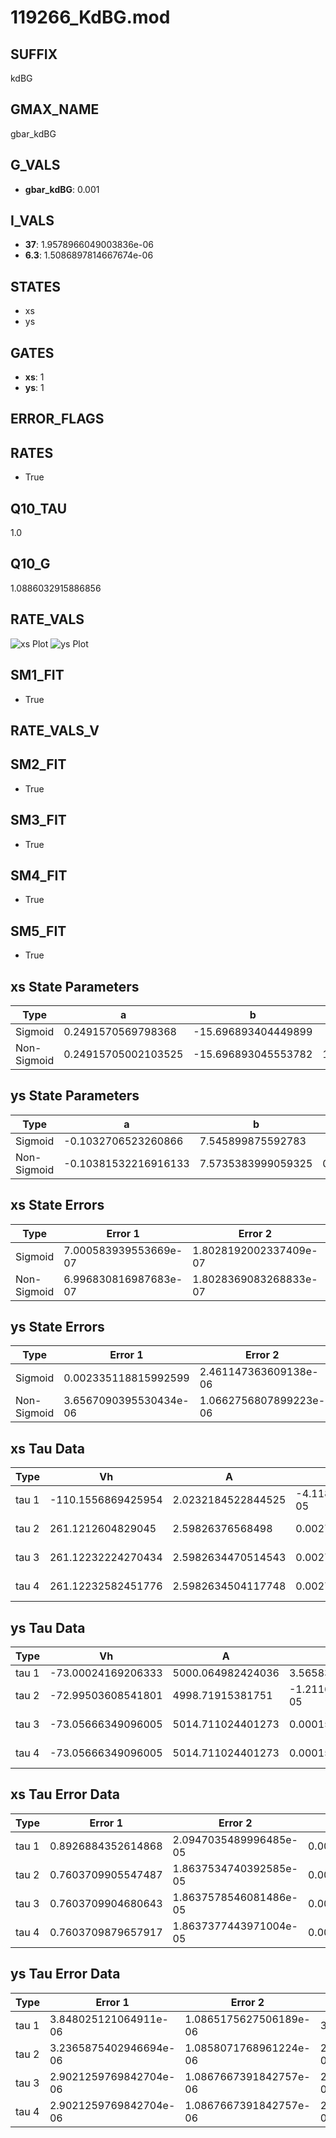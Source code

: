 # 119266_KdBG.mod

## SUFFIX

kdBG

## GMAX_NAME

gbar_kdBG

## G_VALS

- **gbar_kdBG**: 0.001

## I_VALS

- **37**: 1.9578966049003836e-06
- **6.3**: 1.5086897814667674e-06

## STATES

- xs
- ys

## GATES

- **xs**: 1
- **ys**: 1

## ERROR_FLAGS


## RATES

- True

## Q10_TAU

1.0

## Q10_G

1.0886032915886856

## RATE_VALS

![xs Plot](/Users/pbozelos/Dropbox/icg-Chai-Panos/supermodels/output_markdown_files/K/119266_KdBG.mod/images/xs.png)
![ys Plot](/Users/pbozelos/Dropbox/icg-Chai-Panos/supermodels/output_markdown_files/K/119266_KdBG.mod/images/ys.png)

## SM1_FIT

- True

## RATE_VALS_V

## SM2_FIT

- True

## SM3_FIT

- True

## SM4_FIT

- True

## SM5_FIT

- True

## xs State Parameters

| Type | a | b | c | d |
| --- | --- | --- | --- | --- |
| Sigmoid | 0.2491570569798368 | -15.696893404449899 |
| Non-Sigmoid | 0.24915705002103525 | -15.696893045553782 | 1.00000001419692 | -2.0505576859309693e-08 |

## ys State Parameters

| Type | a | b | c | d |
| --- | --- | --- | --- | --- |
| Sigmoid | -0.1032706523260866 | 7.545899875592783 |
| Non-Sigmoid | -0.10381532216916133 | 7.5735383999059325 | 0.9950390507896931 | -6.882829906150352e-08 |

## xs State Errors

| Type | Error 1 | Error 2 | Error 3 |
| --- | --- | --- | --- |
| Sigmoid | 7.000583939553669e-07 | 1.8028192002337409e-07 | 2.797631266502745e-07 |
| Non-Sigmoid | 6.996830816987683e-07 | 1.8028369083268833e-07 | 2.796131412615086e-07 |

## ys State Errors

| Type | Error 1 | Error 2 | Error 3 |
| --- | --- | --- | --- |
| Sigmoid | 0.002335118815992599 | 2.461147363609138e-06 | 0.0020172819574178443 |
| Non-Sigmoid | 3.6567090395530434e-06 | 1.0662756807899223e-06 | 3.1589883643164776e-06 |

## xs Tau Data

| Type | Vh | A | b1 | b2 | c1 | c2 | d1 | d2 | e1 | e2 |
| --- | --- | --- | --- | --- | --- | --- | --- | --- | --- | --- |
| tau 1 | -110.1556869425954 | 2.0232184522844525 | -4.1182653281773105e-05 | 4.110436355456451e-05 |
| tau 2 | 261.1212604829045 | 2.59826376568498 | 0.0027746776401523696 | 1.6194174888481238e-05 | -0.0030213179084564116 | -2.1579507975295083e-06 |
| tau 3 | 261.12232224270434 | 2.5982634470514543 | 0.002774676864278266 | 1.619416384451815e-05 | 7.29608258447701e-14 | -0.00302132005110973 | -2.1579409573964414e-06 | 8.467026730050765e-14 |
| tau 4 | 261.12232582451776 | 2.5982634504117748 | 0.002774676839953801 | 1.6194163909045578e-05 | 8.060292403449645e-14 | 1.4249144267513347e-16 | -0.0030213200480865587 | -2.15794096246303e-06 | 8.51801762581032e-14 | -1.9683754287361383e-17 |

## ys Tau Data

| Type | Vh | A | b1 | b2 | c1 | c2 | d1 | d2 | e1 | e2 |
| --- | --- | --- | --- | --- | --- | --- | --- | --- | --- | --- |
| tau 1 | -73.00024169206333 | 5000.064982424036 | 3.565836570061592e-07 | 0.10381446425831563 |
| tau 2 | -72.99503608541801 | 4998.71915381751 | -1.2116932794485097e-05 | -1.6471751963114792e-07 | 0.10382978388149654 | -2.5750797813132595e-07 |
| tau 3 | -73.05666349096005 | 5014.711024401273 | 0.00015118366737258717 | 3.037539164966911e-06 | 2.3786685547253216e-08 | 0.10366135935853933 | 3.1544857227663765e-06 | -2.579326181949272e-08 |
| tau 4 | -73.05666349096005 | 5014.711024401273 | 0.00015118366737258717 | 3.037539164966911e-06 | 2.3786685547253216e-08 | 0.0 | 0.10366135935853933 | 3.1544857227663765e-06 | -2.579326181949272e-08 | 0.0 |

## xs Tau Error Data

| Type | Error 1 | Error 2 | Error 3 |
| --- | --- | --- | --- |
| tau 1 | 0.8926884352614868 | 2.0947035489996485e-05 | 0.0035183187975456826 |
| tau 2 | 0.7603709905547487 | 1.8637534740392585e-05 | 0.002996821111941004 |
| tau 3 | 0.7603709904680643 | 1.8637578546081486e-05 | 0.002996821111599357 |
| tau 4 | 0.7603709879657917 | 1.8637377443971004e-05 | 0.002996821101737247 |

## ys Tau Error Data

| Type | Error 1 | Error 2 | Error 3 |
| --- | --- | --- | --- |
| tau 1 | 3.848025121064911e-06 | 1.0865175627506189e-06 | 3.32503246730306e-06 |
| tau 2 | 3.2365875402946694e-06 | 1.0858071768961224e-06 | 2.7966965693223164e-06 |
| tau 3 | 2.9021259769842704e-06 | 1.0867667391842757e-06 | 2.5076923341409586e-06 |
| tau 4 | 2.9021259769842704e-06 | 1.0867667391842757e-06 | 2.5076923341409586e-06 |

